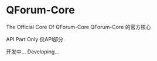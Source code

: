 # QForum-Core
The Official Core Of QForum-Core QForum-Core 的官方核心

API Part Only 仅API部分

开发中...
Developing...
